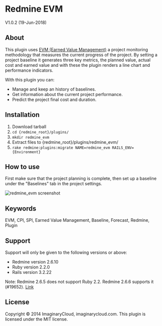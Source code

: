 # Redmine EVM

V1.0.2 (19-Jun-2018)


## About

This plugin uses [EVM (Earned Value Management)](https://www.slideshare.net/GamaFranco/earned-value-management) a project monitoring methodology that measures the current progress of the project. By setting a project baseline it generates three key metrics, the planned value, actual cost and earned value and with these the plugin renders a line chart and performance indicators.

With this plugin you can:
* Manage and keep an history of baselines.
* Get information about the current project performance.
* Predict the project final cost and duration.

## Installation

1. Download tarball
2. `cd {redmine_root}/plugins/`
3. `mkdir redmine_evm`
4. Extract files to {redmine_root}/plugins/redmine_evm/
5. `rake redmine:plugins:migrate NAME=redmine_evm RAILS_ENV={Environment}`

## How to use

First make sure that the project planning is complete, then set up a baseline under the "Baselines" tab in the project settings.

![redmine_evm screenshot](https://raw.githubusercontent.com/imaginary-cloud/redmine_evm/master/screenshot.png)

## Keywords

EVM, CPI, SPI, Earned Value Management, Baseline, Forecast, Redmine, Plugin

## Support

Support will only be given to the following versions or above:

* Redmine version                2.6.10
* Ruby version                   2.2.0
* Rails version                  3.2.22

Note: Redmine 2.6.5 does not support Ruby 2.2. Redmine 2.6.6 supports it (#19652). [Link](http://www.redmine.org/projects/redmine/wiki/RedmineInstall/252#Requirements)


## License

Copyright © 2014 ImaginaryCloud, imaginarycloud.com. This plugin is licensed under the MIT license.

